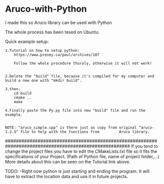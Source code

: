 Aruco-with-Python
=================

I made this so Aruco library can be used with Python

The whole process has been tesed on Ubuntu.

Quick example setup:

	1.Tutorial on how to setup python:
		https://www.preney.ca/paul/archives/107

		Follow the whole procedure thuraly, otherwise it will not work!


	2.Delete the "build" file, because it's compiled for my computer and build a new one with "mkdir build".

	3.then:
		cd build
		cmake ..
		make

	4.Finally paste the Py.py file into new "build" file and run the example.


	NOTE: "aruco_simple.cpp" is there just as copy from original "aruco-1.2.5" file to help with the functions from 		Aruco library.


######################################################################################################
If you tend to change the project files you have to edit the CMakeLists.txt file so it fits the specifications of your Project. (Path of Python file, name of project folder,...) More details about this can be seen on the Tutorial link above.



TODO:
-Right now python is just starting and ending the program. It will have to extract the location data and use it in future projects.